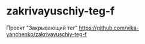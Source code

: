 # zakrivayuschiy-teg-f
Проект "Закрывающий тег"
https://github.com/vika-yanchenko/zakrivayuschiy-teg-f
